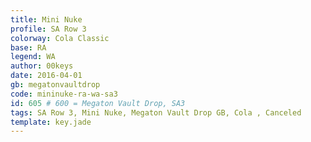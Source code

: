 ```yaml
---
title: Mini Nuke
profile: SA Row 3
colorway: Cola Classic
base: RA
legend: WA
author: 00keys
date: 2016-04-01
gb: megatonvaultdrop
code: mininuke-ra-wa-sa3
id: 605 # 600 = Megaton Vault Drop, SA3
tags: SA Row 3, Mini Nuke, Megaton Vault Drop GB, Cola , Canceled
template: key.jade
---
```




